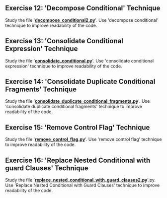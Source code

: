 ## Exercise 12: 'Decompose Conditional' Technique

Study the file '**[decompose_conditional2.py](./decompose_conditional2.py)**'. Use 'decompose conditional' technique to improve readability of the code.

## Exercise  13: 'Consolidate Conditional Expression' Technique

Study the file '**[consolidate_conditional.py](./consolidate_conditional.py)**'. Use 'consolidate conditional expression' technique to improve readability of the code.

## Exercise  14: 'Consolidate Duplicate Conditional Fragments' Technique

Study the file '**[consolidate_duplicate_conditional_fragments.py](./consolidate_duplicate_conditional_fragments.py)**'. Use 'consolidate duplicate conditional fragments' technique to improve readability of the code.

## Exercise  15: 'Remove Control Flag' Technique

Study the file '**[remove_control_flag.py](./remove_control_flag.py)**'. Use 'remove control flag' technique to improve readability of the code.

## Exercise  16: 'Replace Nested Conditional with guard Clauses' Technique

Study the file '**[replace_nested_conditional_with_guard_clauses2.py](./replace_nested_conditional_with_guard_clauses2.py)**'.py. Use 'Replace Nested Conditional with Guard Clauses' technique to improve readability of the code.